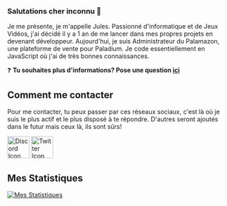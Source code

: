 ### Salutations cher inconnu 👋

Je me présente, je m'appelle Jules. Passionné d'informatique et de Jeux Vidéos, j'ai décidé il y a 1 an de me lancer dans mes propres projets en devenant développeur. Aujourd'hui, je suis Administrateur du Palamazon, une plateforme de vente pour Paladium. Je code essentiellement en JavaScript où j'ai de très bonnes connaissances. 

❓ **Tu souhaites plus d'informations? Pose une question [ici](https://github.com/ImPoulpitos/ImPoulpitos/issues)**

## Comment me contacter

Pour me contacter, tu peux passer par ces réseaux sociaux, c'est là où je suis le plus actif et le plus disposé à te répondre.
D'autres seront ajoutés dans le futur mais ceux là, ils sont sûrs! 

<a href="https://discord.bio/p/poulpitos" target="_blank"><img src="https://i.ibb.co/rQyv9MQ/discord-new-logo.png" width="50px" alt="Discord Icon"></a>
<a href="https://twitter.com/Poulpitos_" target="_blank"><img src="https://i.ibb.co/pQV3wJp/944px-Twitter-Bird-svg.png" width="50px" alt="Twitter Icon"></a>

## Mes Statistiques

[![Mes Statistiques](https://github-readme-stats.vercel.app/api?username=ImPoulpitos&count_private=true&theme=tokyonight&show_icons=true)](https://github.com/anuraghazra/github-readme-stats)


